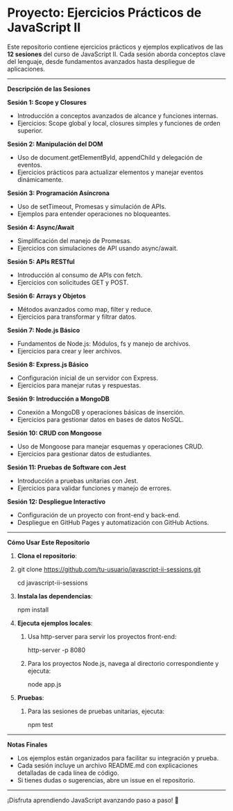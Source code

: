# **Proyecto: Ejercicios Prácticos de JavaScript II**

Este repositorio contiene ejercicios prácticos y ejemplos explicativos de las **12 sesiones** del curso de JavaScript II. Cada sesión aborda conceptos clave del lenguaje, desde fundamentos avanzados hasta despliegue de aplicaciones.

---

**Descripción de las Sesiones**

**Sesión 1: Scope y Closures**

- Introducción a conceptos avanzados de alcance y funciones internas.
- Ejercicios: Scope global y local, closures simples y funciones de orden superior.

**Sesión 2: Manipulación del DOM**

- Uso de document.getElementById, appendChild y delegación de eventos.
- Ejercicios prácticos para actualizar elementos y manejar eventos dinámicamente.

**Sesión 3: Programación Asíncrona**

- Uso de setTimeout, Promesas y simulación de APIs.
- Ejemplos para entender operaciones no bloqueantes.

**Sesión 4: Async/Await**

- Simplificación del manejo de Promesas.
- Ejercicios con simulaciones de API usando async/await.

**Sesión 5: APIs RESTful**

- Introducción al consumo de APIs con fetch.
- Ejercicios con solicitudes GET y POST.

**Sesión 6: Arrays y Objetos**

- Métodos avanzados como map, filter y reduce.
- Ejercicios para transformar y filtrar datos.

**Sesión 7: Node.js Básico**

- Fundamentos de Node.js: Módulos, fs y manejo de archivos.
- Ejercicios para crear y leer archivos.

**Sesión 8: Express.js Básico**

- Configuración inicial de un servidor con Express.
- Ejercicios para manejar rutas y respuestas.

**Sesión 9: Introducción a MongoDB**

- Conexión a MongoDB y operaciones básicas de inserción.
- Ejercicios para gestionar datos en bases de datos NoSQL.

**Sesión 10: CRUD con Mongoose**

- Uso de Mongoose para manejar esquemas y operaciones CRUD.
- Ejercicios para gestionar datos de estudiantes.

**Sesión 11: Pruebas de Software con Jest**

- Introducción a pruebas unitarias con Jest.
- Ejercicios para validar funciones y manejo de errores.

**Sesión 12: Despliegue Interactivo**

- Configuración de un proyecto con front-end y back-end.
- Despliegue en GitHub Pages y automatización con GitHub Actions.
-----
**Cómo Usar Este Repositorio**

1. **Clona el repositorio**:
2. git clone https://github.com/tu-usuario/javascript-ii-sessions.git

   cd javascript-ii-sessions

3. **Instala las dependencias**:

   npm install

4. **Ejecuta ejemplos locales**:
   1. Usa http-server para servir los proyectos front-end:

      http-server -p 8080

   2. Para los proyectos Node.js, navega al directorio correspondiente y ejecuta:

      node app.js

5. **Pruebas**:
   1. Para las sesiones de pruebas unitarias, ejecuta:

      npm test

-----
**Notas Finales**

- Los ejemplos están organizados para facilitar su integración y prueba.
- Cada sesión incluye un archivo README.md con explicaciones detalladas de cada línea de código.
- Si tienes dudas o sugerencias, abre un issue en el repositorio.
-----
¡Disfruta aprendiendo JavaScript avanzando paso a paso! 🚀